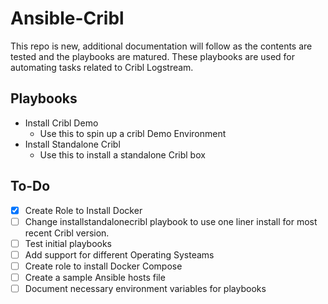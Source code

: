 # Ansible-Cribl

This repo is new, additional documentation will follow as the contents are tested and the playbooks are matured. These playbooks are used for automating tasks related to Cribl Logstream.

## Playbooks

- Install Cribl Demo
  - Use this to spin up a cribl Demo Environment
- Install Standalone Cribl
  - Use this to install a standalone Cribl box

## To-Do

- [x] Create Role to Install Docker
- [ ] Change installstandalonecribl playbook to use one liner install for most recent Cribl version. 
- [ ] Test initial playbooks
- [ ] Add support for different Operating Systeams
- [ ] Create role to install Docker Compose
- [ ] Create a sample Ansible hosts file
- [ ] Document necessary environment variables for playbooks

